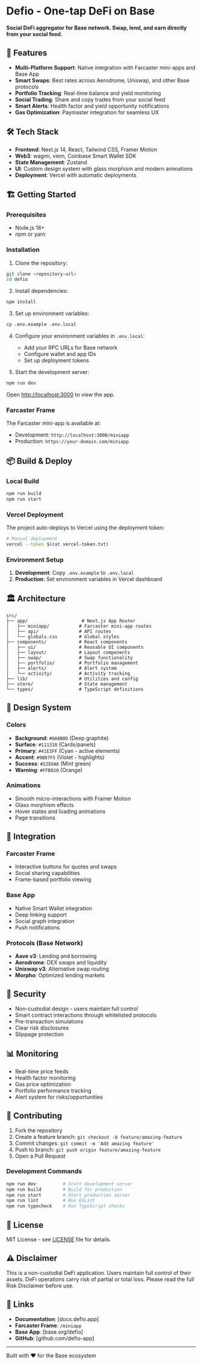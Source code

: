 # Defio - One-tap DeFi on Base

**Social DeFi aggregator for Base network. Swap, lend, and earn directly from your social feed.**

## 🚀 Features

- **Multi-Platform Support**: Native integration with Farcaster mini-apps and Base App
- **Smart Swaps**: Best rates across Aerodrome, Uniswap, and other Base protocols
- **Portfolio Tracking**: Real-time balance and yield monitoring
- **Social Trading**: Share and copy trades from your social feed
- **Smart Alerts**: Health factor and yield opportunity notifications
- **Gas Optimization**: Paymaster integration for seamless UX

## 🛠 Tech Stack

- **Frontend**: Next.js 14, React, Tailwind CSS, Framer Motion
- **Web3**: wagmi, viem, Coinbase Smart Wallet SDK
- **State Management**: Zustand
- **UI**: Custom design system with glass morphism and modern animations
- **Deployment**: Vercel with automatic deployments

## 🏗 Getting Started

### Prerequisites

- Node.js 18+
- npm or yarn

### Installation

1. Clone the repository:
```bash
git clone <repository-url>
cd defio
```

2. Install dependencies:
```bash
npm install
```

3. Set up environment variables:
```bash
cp .env.example .env.local
```

4. Configure your environment variables in `.env.local`:
   - Add your RPC URLs for Base network
   - Configure wallet and app IDs
   - Set up deployment tokens

5. Start the development server:
```bash
npm run dev
```

Open [http://localhost:3000](http://localhost:3000) to view the app.

### Farcaster Frame

The Farcaster mini-app is available at:
- Development: `http://localhost:3000/miniapp`
- Production: `https://your-domain.com/miniapp`

## 📦 Build & Deploy

### Local Build
```bash
npm run build
npm run start
```

### Vercel Deployment

The project auto-deploys to Vercel using the deployment token:

```bash
# Manual deployment
vercel --token $(cat vercel-token.txt)
```

### Environment Setup

1. **Development**: Copy `.env.example` to `.env.local`
2. **Production**: Set environment variables in Vercel dashboard

## 🏛 Architecture

```
src/
├── app/                    # Next.js App Router
│   ├── miniapp/           # Farcaster mini-app routes
│   ├── api/               # API routes
│   └── globals.css        # Global styles
├── components/            # React components
│   ├── ui/                # Reusable UI components
│   ├── layout/            # Layout components
│   ├── swap/              # Swap functionality
│   ├── portfolio/         # Portfolio management
│   ├── alerts/            # Alert system
│   └── activity/          # Activity tracking
├── lib/                   # Utilities and config
├── store/                 # State management
└── types/                 # TypeScript definitions
```

## 🎨 Design System

### Colors
- **Background**: `#0A0B0D` (Deep graphite)
- **Surface**: `#111318` (Cards/panels)  
- **Primary**: `#41E3FF` (Cyan - active elements)
- **Accent**: `#9B87F5` (Violet - highlights)
- **Success**: `#22E6A6` (Mint green)
- **Warning**: `#FFB020` (Orange)

### Animations
- Smooth micro-interactions with Framer Motion
- Glass morphism effects
- Hover states and loading animations
- Page transitions

## 🔗 Integration

### Farcaster Frame
- Interactive buttons for quotes and swaps
- Social sharing capabilities
- Frame-based portfolio viewing

### Base App
- Native Smart Wallet integration
- Deep linking support
- Social graph integration
- Push notifications

### Protocols (Base Network)
- **Aave v3**: Lending and borrowing
- **Aerodrome**: DEX swaps and liquidity
- **Uniswap v3**: Alternative swap routing
- **Morpho**: Optimized lending markets

## 🔐 Security

- Non-custodial design - users maintain full control
- Smart contract interactions through whitelisted protocols
- Pre-transaction simulations
- Clear risk disclosures
- Slippage protection

## 📊 Monitoring

- Real-time price feeds
- Health factor monitoring  
- Gas price optimization
- Portfolio performance tracking
- Alert system for risks/opportunities

## 🤝 Contributing

1. Fork the repository
2. Create a feature branch: `git checkout -b feature/amazing-feature`
3. Commit changes: `git commit -m 'Add amazing feature'`
4. Push to branch: `git push origin feature/amazing-feature`
5. Open a Pull Request

### Development Commands

```bash
npm run dev          # Start development server
npm run build        # Build for production
npm run start        # Start production server
npm run lint         # Run ESLint
npm run typecheck    # Run TypeScript checks
```

## 📄 License

MIT License - see [LICENSE](LICENSE) file for details.

## ⚠️ Disclaimer

This is a non-custodial DeFi application. Users maintain full control of their assets. DeFi operations carry risk of partial or total loss. Please read the full Risk Disclaimer before use.

## 🔗 Links

- **Documentation**: [docs.defio.app]
- **Farcaster Frame**: `/miniapp`
- **Base App**: [base.org/defio]
- **GitHub**: [github.com/defio-app]

---

Built with ❤️ for the Base ecosystem